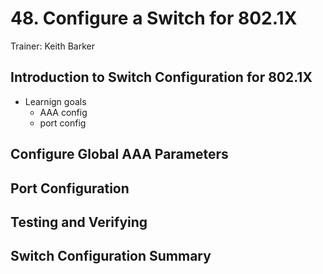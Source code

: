 # 48. Configure a Switch for 802.1X

Trainer: Keith Barker


## Introduction to Switch Configuration for 802.1X

- Learnign goals
  - AAA config
  - port config


## Configure Global AAA Parameters





## Port Configuration





## Testing and Verifying





## Switch Configuration Summary




